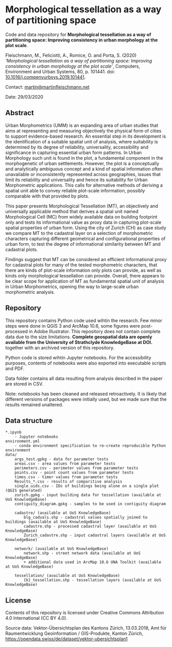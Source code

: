 # Morphological tessellation as a way of partitioning space
Code and data repository for **Morphological tessellation as a way of partitioning space: Improving consistency in urban morphology at the plot scale**.

Fleischmann, M., Feliciotti, A., Romice, O. and Porta, S. (2020) _‘Morphological tessellation as a way of partitioning space: Improving consistency in urban morphology at the plot scale’_, Computers, Environment and Urban Systems, 80, p. 101441. doi: [10.1016/j.compenvurbsys.2019.101441](http://doi.org/10.1016/j.compenvurbsys.2019.101441).

Contact: martin@martinfleischmann.net

Date: 29/03/2020

## Abstract
Urban Morphometrics (UMM) is an expanding area of urban studies that aims at representing and measuring objectively the physical form of cities to support evidence-based research. An essential step in its development is the identification of a suitable spatial unit of analysis, where suitability is determined by its degree of reliability, universality, accessibility and significance in capturing essential urban form patterns. In Urban Morphology such unit is found in the plot, a fundamental component in the morphogenetic of urban settlements. However, the plot is a conceptually and analytically ambiguous concept and a kind of spatial information often unavailable or inconsistently represented across geographies, issues that limit its reliability and universality and hence its suitability for Urban Morphometric applications. This calls for alternative methods of deriving a spatial unit able to convey reliable plot-scale information, possibly comparable with that provided by plots.

This paper presents Morphological Tessellation (MT), an objectively and universally applicable method that derives a spatial unit named Morphological Cell (MC) from widely available data on building footprint only and tests its informational value as proxy data in capturing plot-scale spatial properties of urban form. Using the city of Zurich (CH) as case study we compare MT to the cadastral layer on a selection of morphometric characters capturing different geometrical and configurational properties of urban form, to test the degree of informational similarity between MT and cadastral plots.

Findings suggest that MT can be considered an efficient informational proxy for cadastral plots for many of the tested morphometric characters, that there are kinds of plot-scale information only plots can provide, as well as kinds only morphological tessellation can provide. Overall, there appears to be clear scope for application of MT as fundamental spatial unit of analysis in Urban Morphometrics, opening the way to large-scale urban morphometric analysis.

## Repository
This repository contains Python code used wihtin the research. Few minor steps were done in QGIS 3 and ArcMap 10.6, some figures were post-processed in Adobe Illustrator. This repository does not contain complete data due to the size limitations. **Complete geospatial data are openly available from the University of Strathclyde KnowledgeBase at DOI.** together with an archived version of this repository.

Python code is stored wihtin Jupyter notebooks. For the accessibility purposes, contents of notebooks were also exported into executable scripts and PDF. 

Data folder contains all data resulting from analysis described in the paper are stored in CSV.

Note: notebooks has been cleaned and released retroactively. It is likely that different versions of packages were initially used, but we made sure that the results remained unaltered.


## Data structure
```
*.ipynb
    - Jupyter notebooks
environment.yml
    - conda environment specification to re-create reproducible Python environment
data/
    args_test.gpkg - data for parameter tests
    areas.csv - area values from parameter tests
    perimeters.csv - perimeter values from parameter tests
    points.csv - point count values from parameter tests
    times.csv - timer values from parameter tests
    Results_*.csv - results of comparitive analysis
    single_uids.csv - IDs of buildings being alone on a single plot (QGIS generated)
    zurich.gpkg - input building data for tessellation (available at UoS KnowledgeBase)
    contiguity_diagram.gpkg - samples to be used in contiguity diagram
    
    cadastre/ (available at UoS KnowledgeBase)
        blg_cadvals.shp - cadastral values spatially joined to buildings (available at UoS KnowledgeBase)
        cadastre.shp - processed cadastral layer (available at UoS KnowledgeBase)
        Zurich_cadastre.shp - input cadastral layers (available at UoS KnowledgeBase)
        
    network/ (available at UoS KnowledgeBase)
        network.shp - street network data (available at UoS KnowledgeBase)
        + additional data used in ArcMap 10.6 UNA Toolkit (available at UoS KnowledgeBase)
        
    tessellation/ (available at UoS KnowledgeBase)
        {k}_tessellation.shp - tessellation layers (available at UoS KnowledgeBase)
```

## License

Contents of this repository is licensed under Creative Commons Attribution 4.0 International (CC BY 4.0).

Source data: Vektor-Übersichtsplan des Kantons Zürich, 13.03.2018, Amt für Raumentwicklung Geoinformation / GIS-Produkte, Kanton Zürich, https://opendata.swiss/de/dataset/vektor-ubersichtsplan1